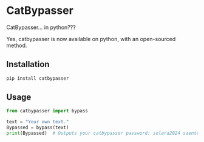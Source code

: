 # CatBypasser

CatBypasser... in python???

Yes, catbypasser is now available on python, with an open-sourced method.

## Installation

```bash
pip install catbypasser
```

## Usage

```python
from catbypasser import bypass

text = "Your own text."
Bypassed = bypass(text)
print(Bypassed)  # Outputs your catbypasser password: solara2024 saentence
```
